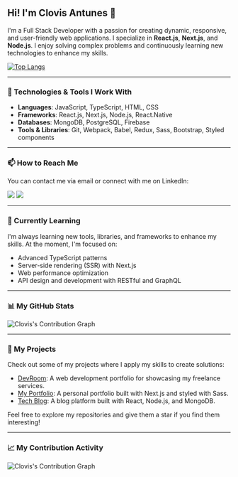 ## Hi! I'm Clovis Antunes 👋

I'm a Full Stack Developer with a passion for creating dynamic, responsive, and user-friendly web applications. I specialize in **React.js**, **Next.js**, and **Node.js**. I enjoy solving complex problems and continuously learning new technologies to enhance my skills.

[![Top Langs](https://github-readme-stats.vercel.app/api/top-langs/?username=clovisantunes)](https://github.com/anuraghazra/github-readme-stats)

---

### 🚀 Technologies & Tools I Work With

- **Languages**: JavaScript, TypeScript, HTML, CSS
- **Frameworks**: React.js, Next.js, Node.js, React.Native
- **Databases**: MongoDB, PostgreSQL, Firebase
- **Tools & Libraries**: Git, Webpack, Babel, Redux, Sass, Bootstrap, Styled components

---

### 📫 How to Reach Me

You can contact me via email or connect with me on LinkedIn:

<div>
    <a href="mailto:clovissantannaa@gmail.com"><img src="https://img.shields.io/badge/-Gmail-%23333?style=for-the-badge&logo=gmail&logoColor=white" target="_blank"></a>
    <a href="https://www.linkedin.com/in/clovis-antunes/" target="_blank"><img src="https://img.shields.io/badge/-LinkedIn-%230077B5?style=for-the-badge&logo=linkedin&logoColor=white" target="_blank"></a> 
</div>

---

### 🌱 Currently Learning

I'm always learning new tools, libraries, and frameworks to enhance my skills. At the moment, I'm focused on:

- Advanced TypeScript patterns
- Server-side rendering (SSR) with Next.js
- Web performance optimization
- API design and development with RESTful and GraphQL

---

### 📊 My GitHub Stats

![Clovis's Contribution Graph](https://activity-graph.herokuapp.com/graph?username=clovisantunes&theme=github)

---

### 💼 My Projects

Check out some of my projects where I apply my skills to create solutions:

- [DevRoom](https://github.com/clovisantunes/devroom): A web development portfolio for showcasing my freelance services.
- [My Portfolio](https://github.com/clovisantunes/portfolio): A personal portfolio built with Next.js and styled with Sass.
- [Tech Blog](https://github.com/clovisantunes/tech-blog): A blog platform built with React, Node.js, and MongoDB.

Feel free to explore my repositories and give them a star if you find them interesting!

---

### 📈 My Contribution Activity

![Clovis's Contribution Graph](https://github-readme-activity-graph.cyclic.app/graph?username=clovisantunes&theme=github)

